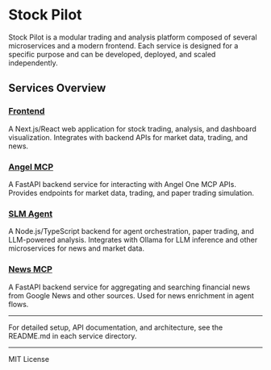 # Stock Pilot

Stock Pilot is a modular trading and analysis platform composed of several microservices and a modern frontend. Each service is designed for a specific purpose and can be developed, deployed, and scaled independently.

## Services Overview


### [Frontend](apps/frontend/)
A Next.js/React web application for stock trading, analysis, and dashboard visualization. Integrates with backend APIs for market data, trading, and news.

### [Angel MCP](apps/angel-mcp/)
A FastAPI backend service for interacting with Angel One MCP APIs. Provides endpoints for market data, trading, and paper trading simulation.

### [SLM Agent](apps/slm-agent/)
A Node.js/TypeScript backend for agent orchestration, paper trading, and LLM-powered analysis. Integrates with Ollama for LLM inference and other microservices for news and market data.

### [News MCP](apps/news-mcp/)
A FastAPI backend service for aggregating and searching financial news from Google News and other sources. Used for news enrichment in agent flows.

---

For detailed setup, API documentation, and architecture, see the README.md in each service directory.

---

MIT License
